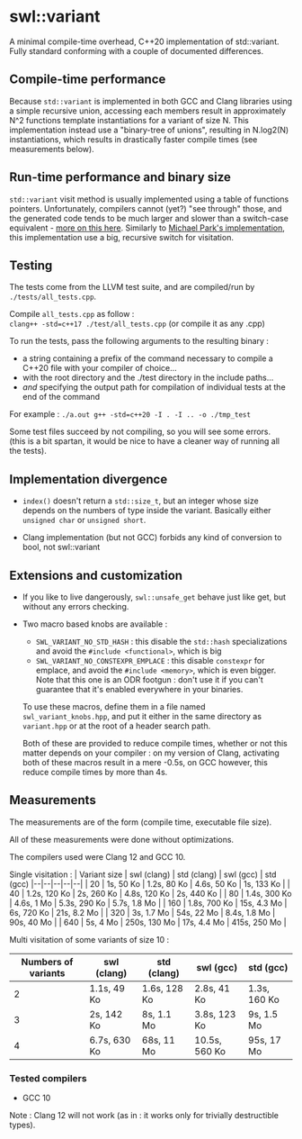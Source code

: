 # swl::variant

A minimal compile-time overhead, C++20 implementation of std::variant. Fully standard conforming with a couple of documented differences. 

## Compile-time performance

Because `std::variant` is implemented in both GCC and Clang libraries using a simple recursive union, accessing each members result in approximately N^2 functions template instantiations for a variant of size N. This implementation instead use a "binary-tree of unions", resulting in N.log2(N) instantiations, which results in drastically faster compile times (see measurements below). 

## Run-time performance and binary size

`std::variant` visit method is usually implemented using a table of functions pointers. Unfortunately, compilers cannot (yet?) "see through" those, and the generated code tends to be much larger and slower than a switch-case equivalent - [more on this here](https://mpark.github.io/programming/2019/01/22/variant-visitation-v2/). Similarly to [Michael Park's implementation](https://github.com/mpark/variant), this implementation use a big, recursive switch for visitation. 

## Testing

The tests come from the LLVM test suite, and are compiled/run by `./tests/all_tests.cpp`.

Compile `all_tests.cpp` as follow : \
`clang++ -std=c++17 ./test/all_tests.cpp`
(or compile it as any .cpp) 

To run the tests, pass the following arguments to the resulting binary : 
* a string containing a prefix of the command necessary to compile a C++20 file with your compiler of choice... 
* with the root directory and the ./test directory in the include paths... 
* *and* specifying the output path for compilation of individual tests at the end of the command

For example : 
`./a.out g++ -std=c++20 -I . -I .. -o ./tmp_test`

Some test files succeed by not compiling, so you will see some errors. \
(this is a bit spartan, it would be nice to have a cleaner way of running all the tests). 

## Implementation divergence

* `index()` doesn't return a `std::size_t`, but an integer whose size depends on the numbers of type inside the variant. Basically either `unsigned char` or `unsigned short`. 

* Clang implementation (but not GCC) forbids any kind of conversion to bool, not swl::variant

## Extensions and customization 

* If you like to live dangerously, `swl::unsafe_get` behave just like get, but without any errors checking. 

* Two macro based knobs are available : 
	- `SWL_VARIANT_NO_STD_HASH` : this disable the `std::hash` specializations and avoid the `#include <functional>`, which is big
	- `SWL_VARIANT_NO_CONSTEXPR_EMPLACE` : this disable `constexpr` for emplace, and avoid the `#include <memory>`, which is even bigger. Note that this one is an ODR footgun : don't use it if you can't guarantee that it's enabled everywhere in your binaries. 

	To use these macros, define them in a file named `swl_variant_knobs.hpp`, and put it either in the same directory as `variant.hpp` or at the root of a header search path. 

	Both of these are provided to reduce compile times, whether or not this matter depends on your compiler : on my version of Clang, activating both of these macros result in a mere -0.5s, on GCC however, this reduce compile times by more than 4s. 

## Measurements 

The measurements are of the form (compile time, executable file size). 

All of these measurements were done without optimizations. 

The compilers used were Clang 12 and GCC 10. 

Single visitation : 
| Variant size | swl (clang) | std (clang) | swl (gcc) | std (gcc) 
|--|--|--|--|--|
| 20  | 1s, 50 Ko        | 1.2s, 80 Ko   | 4.6s, 50 Ko  | 1s, 133 Ko   |
| 40  | 1.2s, 120 Ko     | 2s, 260 Ko    | 4.8s, 120 Ko | 2s, 440 Ko   |
| 80  | 1.4s, 300 Ko     | 4.6s, 1 Mo    | 5.3s, 290 Ko | 5.7s, 1.8 Mo |
| 160 | 1.8s, 700 Ko     | 15s, 4.3 Mo   | 6s, 720 Ko   | 21s, 8.2 Mo  |
| 320 | 3s, 1.7 Mo       | 54s, 22 Mo    | 8.4s, 1.8 Mo | 90s, 40 Mo   |
| 640 | 5s, 4 Mo         | 250s, 130 Mo  | 17s, 4.4 Mo  | 415s, 250 Mo |

Multi visitation of some variants of size 10 : 

| Numbers of variants | swl (clang) | std (clang) | swl (gcc) | std (gcc) 
|--|--|--|--|--|
| 2 | 1.1s, 49 Ko   | 1.6s, 128 Ko   | 2.8s, 41 Ko    | 1.3s, 160 Ko  |
| 3 | 2s, 142 Ko    | 8s, 1.1 Mo     | 3.8s, 123 Ko   | 9s, 1.5 Mo    |
| 4 | 6.7s, 630 Ko  | 68s, 11 Mo     | 10.5s, 560 Ko  | 95s, 17 Mo    |

### Tested compilers

* GCC 10

Note : Clang 12 will not work (as in : it works only for trivially destructible types). 
